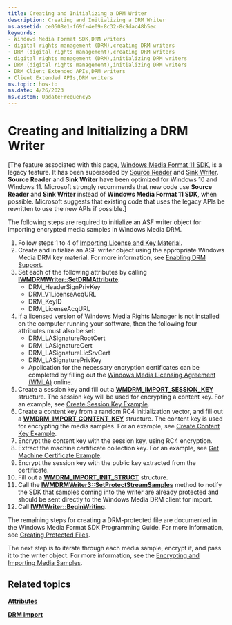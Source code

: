 ```yaml
---
title: Creating and Initializing a DRM Writer
description: Creating and Initializing a DRM Writer
ms.assetid: ce0508e1-f69f-4e09-8c32-8c9dac48b5ec
keywords:
- Windows Media Format SDK,DRM writers
- digital rights management (DRM),creating DRM writers
- DRM (digital rights management),creating DRM writers
- digital rights management (DRM),initializing DRM writers
- DRM (digital rights management),initializing DRM writers
- DRM Client Extended APIs,DRM writers
- Client Extended APIs,DRM writers
ms.topic: how-to
ms.date: 4/26/2023
ms.custom: UpdateFrequency5
---
```


# Creating and Initializing a DRM Writer

\[The feature associated with this page, [Windows Media Format 11 SDK](/windows/win32/wmformat/windows-media-format-11-sdk), is a legacy feature. It has been superseded by [Source Reader](/windows/win32/medfound/source-reader) and [Sink Writer](/windows/win32/medfound/sink-writer). **Source Reader** and **Sink Writer** have been optimized for Windows 10 and Windows 11. Microsoft strongly recommends that new code use **Source Reader** and **Sink Writer** instead of **Windows Media Format 11 SDK**, when possible. Microsoft suggests that existing code that uses the legacy APIs be rewritten to use the new APIs if possible.\]

The following steps are required to initialize an ASF writer object for importing encrypted media samples in Windows Media DRM.

1.  Follow steps 1 to 4 of [Importing License and Key Material](importing-license-and-key-material.md).
2.  Create and initialize an ASF writer object using the appropriate Windows Media DRM key material. For more information, see [Enabling DRM Support](enabling-drm-support.md).
3.  Set each of the following attributes by calling [**IWMDRMWriter::SetDRMAttribute**](/previous-versions/windows/desktop/api/Wmsdkidl/nf-wmsdkidl-iwmdrmwriter-setdrmattribute):
    -   DRM\_HeaderSignPrivKey
    -   DRM\_V1LicenseAcqURL
    -   DRM\_KeyID
    -   DRM\_LicenseAcqURL
4.  If a licensed version of Windows Media Rights Manager is not installed on the computer running your software, then the following four attributes must also be set:
    -   DRM\_LASignatureRootCert
    -   DRM\_LASignatureCert
    -   DRM\_LASignatureLicSrvCert
    -   DRM\_LASignaturePrivKey
    -   Application for the necessary encryption certificates can be completed by filling out the [Windows Media Licensing Agreement (WMLA)](https://www.microsoft.com/licensing/default) online.
5.  Create a session key and fill out a [**WMDRM\_IMPORT\_SESSION\_KEY**](wmdrm-import-session-key.md) structure. The session key will be used for encrypting a content key. For an example, see [Create Session Key Example](create-session-key-example.md).
6.  Create a content key from a random RC4 initialization vector, and fill out a [**WMDRM\_IMPORT\_CONTENT\_KEY**](wmdrm-import-content-key.md) structure. The content key is used for encrypting the media samples. For an example, see [Create Content Key Example](create-content-key-example.md).
7.  Encrypt the content key with the session key, using RC4 encryption.
8.  Extract the machine certificate collection key. For an example, see [Get Machine Certificate Example](get-machine-certificate-example.md).
9.  Encrypt the session key with the public key extracted from the certificate.
10. Fill out a [**WMDRM\_IMPORT\_INIT\_STRUCT**](/previous-versions/windows/desktop/api/wmsdkidl/ns-wmsdkidl-wmdrm_import_init_struct) structure.
11. Call the [**IWMDRMWriter3::SetProtectStreamSamples**](/previous-versions/windows/desktop/api/Wmsdkidl/nf-wmsdkidl-iwmdrmwriter3-setprotectstreamsamples) method to notify the SDK that samples coming into the writer are already protected and should be sent directly to the Windows Media DRM client for import.
12. Call [**IWMWriter::BeginWriting**](/previous-versions/windows/desktop/api/Wmsdkidl/nf-wmsdkidl-iwmwriter-beginwriting).

The remaining steps for creating a DRM-protected file are documented in the Windows Media Format SDK Programming Guide. For more information, see [Creating Protected Files](creating-protected-files.md).

The next step is to iterate through each media sample, encrypt it, and pass it to the writer object. For more information, see the [Encrypting and Importing Media Samples](encrypting-and-importing-media-samples.md).

## Related topics

<dl> <dt>

[**Attributes**](attributes.md)
</dt> <dt>

[**DRM Import**](drm-import.md)
</dt> </dl>

 

 




